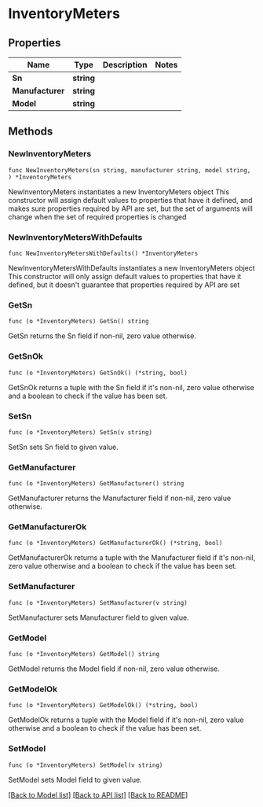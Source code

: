 # InventoryMeters

## Properties

Name | Type | Description | Notes
------------ | ------------- | ------------- | -------------
**Sn** | **string** |  | 
**Manufacturer** | **string** |  | 
**Model** | **string** |  | 

## Methods

### NewInventoryMeters

`func NewInventoryMeters(sn string, manufacturer string, model string, ) *InventoryMeters`

NewInventoryMeters instantiates a new InventoryMeters object
This constructor will assign default values to properties that have it defined,
and makes sure properties required by API are set, but the set of arguments
will change when the set of required properties is changed

### NewInventoryMetersWithDefaults

`func NewInventoryMetersWithDefaults() *InventoryMeters`

NewInventoryMetersWithDefaults instantiates a new InventoryMeters object
This constructor will only assign default values to properties that have it defined,
but it doesn't guarantee that properties required by API are set

### GetSn

`func (o *InventoryMeters) GetSn() string`

GetSn returns the Sn field if non-nil, zero value otherwise.

### GetSnOk

`func (o *InventoryMeters) GetSnOk() (*string, bool)`

GetSnOk returns a tuple with the Sn field if it's non-nil, zero value otherwise
and a boolean to check if the value has been set.

### SetSn

`func (o *InventoryMeters) SetSn(v string)`

SetSn sets Sn field to given value.


### GetManufacturer

`func (o *InventoryMeters) GetManufacturer() string`

GetManufacturer returns the Manufacturer field if non-nil, zero value otherwise.

### GetManufacturerOk

`func (o *InventoryMeters) GetManufacturerOk() (*string, bool)`

GetManufacturerOk returns a tuple with the Manufacturer field if it's non-nil, zero value otherwise
and a boolean to check if the value has been set.

### SetManufacturer

`func (o *InventoryMeters) SetManufacturer(v string)`

SetManufacturer sets Manufacturer field to given value.


### GetModel

`func (o *InventoryMeters) GetModel() string`

GetModel returns the Model field if non-nil, zero value otherwise.

### GetModelOk

`func (o *InventoryMeters) GetModelOk() (*string, bool)`

GetModelOk returns a tuple with the Model field if it's non-nil, zero value otherwise
and a boolean to check if the value has been set.

### SetModel

`func (o *InventoryMeters) SetModel(v string)`

SetModel sets Model field to given value.



[[Back to Model list]](../README.md#documentation-for-models) [[Back to API list]](../README.md#documentation-for-api-endpoints) [[Back to README]](../README.md)



